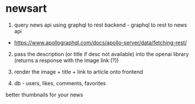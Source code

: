 # newsart

1. query news api using graphql to rest
backend - graphql to rest to news api
- https://www.apollographql.com/docs/apollo-server/data/fetching-rest/

2. pass the description (or title if desc not available) into the openai library (returns a response with the image link (?))

3. render the image + title + link to article onto frontend

4. db - users, likes, comments, favorites

better thumbnails for your news
